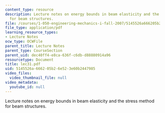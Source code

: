 ```yaml
---
content_type: resource
description: Lecture notes on energy bounds in beam elasticity and the stress method
  for beam structures.
file: /courses/1-050-engineering-mechanics-i-fall-2007/5145526a666205b26e523e60b2447985_lec31.pdf
file_type: application/pdf
learning_resource_types:
- Lecture Notes
ocw_type: OCWFile
parent_title: Lecture Notes
parent_type: CourseSection
parent_uid: dec40ff4-e8ca-636f-c6db-d88880914a96
resourcetype: Document
title: lec31.pdf
uid: 5145526a-6662-05b2-6e52-3e60b2447985
video_files:
  video_thumbnail_file: null
video_metadata:
  youtube_id: null
---
```

Lecture notes on energy bounds in beam elasticity and the stress method for beam structures.

